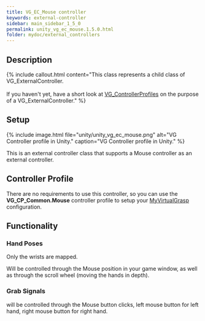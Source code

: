 ```yaml
---
title: VG_EC_Mouse controller
keywords: external-controller
sidebar: main_sidebar_1_5_0
permalink: unity_vg_ec_mouse.1.5.0.html
folder: mydoc/external_controllers
---
```


## Description

{% include callout.html content="This class represents a child class of VG_ExternalController.<br><br> If you haven't yet, have a short look at [VG_ControllerProfiles](unity_component_vgcontrollerprofile.1.5.0.html) on the purpose of a VG_ExternalController." %}

## Setup 

{% include image.html file="unity/unity_vg_ec_mouse.png" alt="VG Controller profile in Unity." caption="VG Controller profile in Unity." %}

This is an external controller class that supports a Mouse controller as an external controller.

## Controller Profile
There are no requirements to use this controller, so you can use the **VG_CP_Common.Mouse** controller profile to setup your [MyVirtualGrasp](unity_component_myvirtualgrasp.1.5.0.html#profile) configuration.

## Functionality

### Hand Poses
Only the wrists are mapped.

Will be controlled through the Mouse position in your game window, as well as through the scroll wheel (moving the hands in depth).

### Grab Signals
will be controlled through the Mouse button clicks, left mouse button for left hand, right mouse button for right hand.
